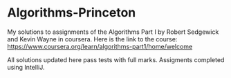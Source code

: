 # Algorithms-Princeton

My solutions to assignments of the Algorithms Part I by Robert Sedgewick and Kevin Wayne in coursera. Here is the link to the course: https://www.coursera.org/learn/algorithms-part1/home/welcome 

All solutions updated here pass tests with full marks.
Assigments completed using IntelliJ.
